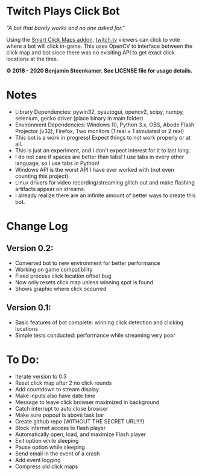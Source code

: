 # Twitch Plays Click Bot
*"A bot that barely works and no one asked for."*

Using the [Smart Click Maps addon](https://twitch.exmachina.nl), [twitch.tv](https://twitch.tv) viewers can click to vote where a bot will click in-game. This uses OpenCV to interface between the click map and bot since there was no exisiting API to get exact click locations at the time.

**© 2018 - 2020 Benjamin Steenkamer. See LICENSE file for usage details.**

# Notes
+ Library Dependencies: pywin32, pyautogui, opencv2, scipy, numpy, selenium, gecko driver (place binary in main folder)
+ Environment Dependencies: Windows 10, Python 3.x, OBS, Abode Flash Projector (v32), Firefox, Two monitors (1 real + 1 simulated or 2 real)
+ This bot is a work in progress! Expect things to not work properly or at all.
+ This is just an experiment, and I don't expect interest for it to last long.
+ I do not care if spaces are better than tabs! I use tabs in every other language, so I use tabs in Python!
+ Windows API is the worst API I have ever worked with (not even counting this project).
+ Linux drivers for video recording/streaming glitch out and make flashing artifacts appear on streams.
+ I already realize there are an infinite amount of better ways to create this bot.

# Change Log
## Version 0.2:
+ Converted bot to new environment for better performance
+ Working on game compatibility
+ Fixed process click location offset bug
+ Now only resets click map unless winning spot is found
+ Shows graphic where click occurred
## Version 0.1:
+ Basic features of bot complete: winning click detection and clicking locations
+ Simple tests conducted: performance while streaming very poor

# To Do:
+ Iterate version to 0.3
+ Reset click map after 2 no click rounds
+ Add countdown to stream display
+ Make inputs also have date time
+ Message to leave click browser maximized in background
+ Catch interrupt to auto close browser
+ Make sure popout is above task bar
+ Create github repo (WITHOUT THE SECRET URL!!!!)
+ Block internet access to flash player
+ Automatically open, load, and maximize Flash player
+ Exit option while sleeping
+ Pause option while sleeping
+ Send email in the event of a crash
+ Add event logging
+ Compress old click maps

